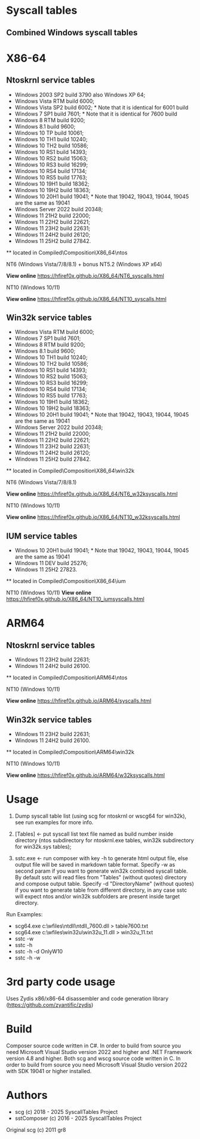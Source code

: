 
# Syscall tables
## Combined Windows syscall tables

# X86-64

## Ntoskrnl service tables

+ Windows 2003 SP2 build 3790 also Windows XP 64;
+ Windows Vista RTM build 6000;
+ Windows Vista SP2 build 6002; * Note that it is identical for 6001 build
+ Windows 7 SP1 build 7601; * Note that it is identical for 7600 build
+ Windows 8 RTM build 9200;
+ Windows 8.1 build 9600;
+ Windows 10 TP build 10061;
+ Windows 10 TH1 build 10240;
+ Windows 10 TH2 build 10586;
+ Windows 10 RS1 build 14393;
+ Windows 10 RS2 build 15063;
+ Windows 10 RS3 build 16299;
+ Windows 10 RS4 build 17134;
+ Windows 10 RS5 build 17763;
+ Windows 10 19H1 build 18362;
+ Windows 10 19H2 build 18363;
+ Windows 10 20H1 build 19041; * Note that 19042, 19043, 19044, 19045 are the same as 19041
+ Windows Server 2022 build 20348;
+ Windows 11 21H2 build 22000;
+ Windows 11 22H2 build 22621;
+ Windows 11 23H2 build 22631;
+ Windows 11 24H2 build 26120;
+ Windows 11 25H2 build 27842.

** located in Compiled\Composition\X86_64\ntos

NT6 (Windows Vista/7/8/8.1) + bonus NT5.2 (Windows XP x64)

**View online** https://hfiref0x.github.io/X86_64/NT6_syscalls.html

NT10 (Windows 10/11)

**View online** https://hfiref0x.github.io/X86_64/NT10_syscalls.html

## Win32k service tables

+ Windows Vista RTM build 6000;
+ Windows 7 SP1 build 7601;
+ Windows 8 RTM build 9200;
+ Windows 8.1 build 9600;
+ Windows 10 TH1 build 10240;
+ Windows 10 TH2 build 10586;
+ Windows 10 RS1 build 14393;
+ Windows 10 RS2 build 15063;
+ Windows 10 RS3 build 16299;
+ Windows 10 RS4 build 17134;
+ Windows 10 RS5 build 17763;
+ Windows 10 19H1 build 18362;
+ Windows 10 19H2 build 18363;
+ Windows 10 20H1 build 19041; * Note that 19042, 19043, 19044, 19045 are the same as 19041
+ Windows Server 2022 build 20348;
+ Windows 11 21H2 build 22000;
+ Windows 11 22H2 build 22621;
+ Windows 11 23H2 build 22631;
+ Windows 11 24H2 build 26120;
+ Windows 11 25H2 build 27842.

** located in Compiled\Composition\X86_64\win32k

NT6 (Windows Vista/7/8/8.1)

**View online** https://hfiref0x.github.io/X86_64/NT6_w32ksyscalls.html

NT10 (Windows 10/11)

**View online** https://hfiref0x.github.io/X86_64/NT10_w32ksyscalls.html

## IUM service tables

+ Windows 10 20H1 build 19041; * Note that 19042, 19043, 19044, 19045 are the same as 19041
+ Windows 11 DEV build 25276;
+ Windows 11 25H2 27823.

** located in Compiled\Composition\X86_64\ium

NT10 (Windows 10/11)
**View online** https://hfiref0x.github.io/X86_64/NT10_iumsyscalls.html

# ARM64

## Ntoskrnl service tables

+ Windows 11 23H2 build 22631;
+ Windows 11 24H2 build 26100.

** located in Compiled\Composition\ARM64\ntos

NT10 (Windows 10/11)

**View online** https://hfiref0x.github.io/ARM64/syscalls.html

## Win32k service tables

+ Windows 11 23H2 build 22631;
+ Windows 11 24H2 build 26100.

** located in Compiled\Composition\ARM64\win32k

NT10 (Windows 10/11)

**View online** https://hfiref0x.github.io/ARM64/w32ksyscalls.html

# Usage

1) Dump syscall table list (using scg for ntoskrnl or wscg64 for win32k), see run examples for more info.  
2) [Tables] <- put syscall list text file named as build number inside directory (ntos subdirectory for ntoskrnl.exe tables, win32k subdirectory for win32k.sys tables);

3) sstc.exe <- run composer with key -h to generate html output file, else output file will be saved in markdown table format. Specify -w as second param if you want to generate win32k combined syscall table. By default sstc will read files from "Tables" (without quotes) directory and compose output table. Specify -d "DirectoryName" (without quotes) if you want to generate table from different directory, in any case sstc will expect ntos and/or win32k subfolders are present inside target directory.

Run Examples:
* scg64.exe c:\wfiles\ntdll\ntdll_7600.dll > table7600.txt
* scg64.exe c:\wfiles\win32u\win32u_11.dll > win32u_11.txt 
* sstc -w
* sstc -h
* sstc -h -d OnlyW10
* sstc -h -w

# 3rd party code usage
Uses Zydis x86/x86-64 disassembler and code generation library (https://github.com/zyantific/zydis)

# Build

Composer source code written in C#. In order to build from source you need Microsoft Visual Studio version 2022 and higher and .NET Framework version 4.8 and higher. Both scg and wscg source code written in C. In order to build from source you need Microsoft Visual Studio version 2022 with SDK 19041 or higher installed.

# Authors

+ scg (c) 2018 - 2025 SyscallTables Project
+ sstComposer (c) 2016 - 2025 SyscallTables Project

Original scg (c) 2011 gr8
